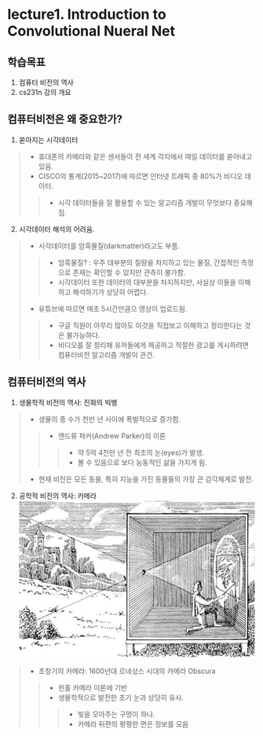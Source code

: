 # lecture1. Introduction to Convolutional Nueral Net

## 학습목표
1. 컴퓨터 비전의 역사
2. cs231n 강의 개요

## 컴퓨터비전은 왜 중요한가?
1. 쏟아지는 시각데이터
>- 휴대폰의 카메라와 같은 센서들이 전 세계 각지에서 매일 데이터를 쏟아내고 있음.
>- CISCO의 통계(2015~2017)에 따르면 인터넷 트래픽 중 80%가 비디오 데이터.
>>- 시각 데이터들을 잘 활용할 수 있는 알고리즘 개발이 무엇보다 중요해짐.

2. 시각데이터 해석의 어려움.
>- 시각데이터를 암흑물질(darkmatter)라고도 부름.
>>- 암흑물질? : 우주 대부분의 질량을 차지하고 있는 물질, 간접적인 측정으로 존재는 확인할 수 있지만 관측이 불가함.
>>- 시각데이터 또한 데이터의 대부분을 차지하지만, 사실상 이들을 이해하고 해석하기가 상당히 어렵다.
>- 유튜브에 따르면 매초 5시간만큼으 영상이 업로드됨.
>>- 구글 직원이 아무리 많아도 이것을 직접보고 이해하고 정리한다는 것은 불가능하다.
>>- 비디오를 잘 정리해 유저들에게 제공하고 적절한 광고를 게시하려면 컴퓨터비전 알고리즘 개발이 관건.

## 컴퓨터비전의 역사
1. 생물학적 비전의 역사: 진화의 빅뱅
>- 생물의 종 수가 천만 년 사이에 폭발적으로 증가함.
>>- 앤드류 파커(Andrew Parker)의 이론
>>>- 약 5억 4천만 년 전 최초의 눈(eyes)가 발생.
>>>- 볼 수 있음으로 보다 능동적인 삶을 가지게 됨.
>- 현재 비전은 모든 동물, 특히 지능을 가진 동물들의 가장 큰 감각체계로 발전.

2. 공학적 비전의 역사: 카메라
![ex_sreenshot](./img/lec1/camera_obscura.jpg)
>- 초창기의 카메라: 1600년대 르네상스 시대의 카메라 Obscura
>>- 핀홀 카메라 이론에 기반
>>- 생물학적으로 발전한 초기 눈과 상당히 유사.
>>>- 빛을 모아주는 구멍이 하나.
>>>- 카메라 뒤편의 평평한 면은 정보를 모음 